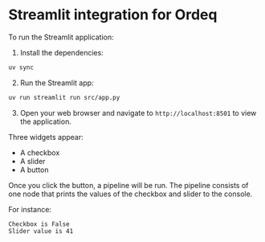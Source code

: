 # Streamlit integration for Ordeq

To run the Streamlit application:

1. Install the dependencies:

```bash
uv sync
```

2. Run the Streamlit app:

```bash
uv run streamlit run src/app.py
```

3. Open your web browser and navigate to `http://localhost:8501` to view the application.

Three widgets appear:

- A checkbox
- A slider
- A button

Once you click the button, a pipeline will be run.
The pipeline consists of one node that prints the values of the checkbox and slider to the console.

For instance:

```text
Checkbox is False
Slider value is 41
```
